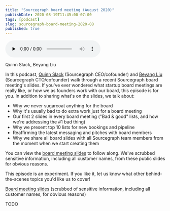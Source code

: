 ```yaml
---
title: "Sourcegraph board meeting (August 2020)"
publishDate: 2020-08-19T11:45:00-07:00
tags: [podcast]
slug: sourcegraph-board-meeting-2020-08
published: true
---
```


<!-- START AUDIO -->
<audio className="object-center" src="https://www.buzzsprout.com/1097978/4755524-rijnard-van-tonder-creator-of-comby.mp3" controls={true} preload="none"></audio>
<!-- END AUDIO -->

<!-- START GUESTS -->
<span>
Quinn Slack, Beyang Liu
</span>
<!-- END GUESTS -->

<!-- START SUMMARY -->
In this podcast, [Quinn Slack](https://slack.org) (Sourcegraph CEO/cofounder) and [Beyang Liu](http://beyang.org) (Sourcegraph CTO/cofounder) walk through a recent Sourcegraph board meeting's slides. If you've ever wondered what startup board meetings are really like, or how we as founders work with our board, this episode is for you. In addition to sharing what's on the slides, we talk about:

- Why we never sugarcoat anything for the board
- Why it's usually bad to do extra work just for a board meeting
- Our first 2 slides in every board meeting ("Bad & good" lists, and how we're addressing the #1 bad thing)
- Why we present top 10 lists for new bookings and pipeline
- Reaffirming the latest messaging and pitches with board members
- Why we share all board slides with all Sourcegraph team members from the moment when we start creating them

You can view the [board meeting slides](https://docs.google.com/presentation/d/12Y1txpWfMzoAr_HluXm6cMDGX8cSy35F31HEwomEnjU/edit) to follow along. We've scrubbed sensitive information, including all customer names, from these public slides for obvious reasons.

This episode is an experiment. If you like it, let us know what other behind-the-scenes topics you'd like us to cover!
<!-- END SUMMARY -->

<!-- START SHOWNOTES -->
[Board meeting slides](https://docs.google.com/presentation/d/12Y1txpWfMzoAr_HluXm6cMDGX8cSy35F31HEwomEnjU/edit) (scrubbed of sensitive information, including all customer names, for obvious reasons)
<!-- END SHOWNOTES -->

<!-- START TRANSCRIPT -->
TODO
<!-- END TRANSCRIPT -->
